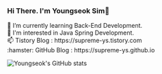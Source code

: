 ### Hi There. I'm Youngseok Sim👋
<p align="left">
  🌱 I’m currently learning Back-End Development.
  <br>💙 I'm interested in Java Spring Development.
  <br>📫 Tistory Blog : https://supreme-ys.tistory.com
  <br>:hamster: GitHub Blog : https://supreme-ys.github.io

![Youngseok's GitHub stats](https://github-readme-stats.vercel.app/api?username=Supreme-YS&theme=dark&show_icons=true)


